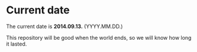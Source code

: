 # Current date

The current date is **2014.09.13.** (YYYY.MM.DD.)

This repository will be good when the world ends, so we will know how long it lasted.